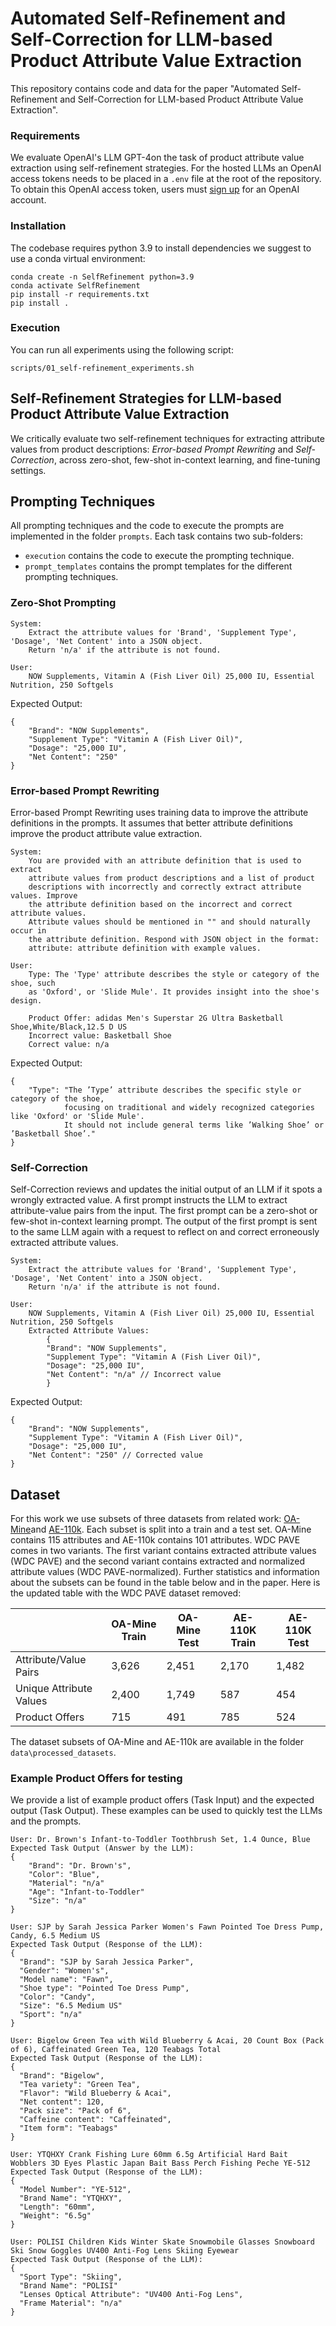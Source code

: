 # Automated Self-Refinement and Self-Correction for LLM-based Product Attribute Value Extraction
This repository contains code and data for the paper "Automated Self-Refinement and Self-Correction for LLM-based Product Attribute Value Extraction".

### Requirements

We evaluate OpenAI's LLM GPT-4on the task of product attribute value extraction using self-refinement strategies.
For the hosted LLMs an OpenAI access tokens needs to be placed in a `.env` file at the root of the repository.
To obtain this OpenAI access token, users must [sign up](https://platform.openai.com/signup) for an OpenAI account.

### Installation

The codebase requires python 3.9 to install dependencies we suggest to use a conda virtual environment:

```
conda create -n SelfRefinement python=3.9
conda activate SelfRefinement
pip install -r requirements.txt
pip install .
```

### Execution
You can run all experiments using the following script:

```
scripts/01_self-refinement_experiments.sh
```

## Self-Refinement Strategies for LLM-based Product Attribute Value Extraction

We critically evaluate two self-refinement techniques for extracting attribute values from product descriptions: 
_Error-based Prompt Rewriting_ and _Self-Correction_, across zero-shot, few-shot in-context learning,
and fine-tuning settings.

## Prompting Techniques
All prompting techniques and the code to execute the prompts are implemented in the folder `prompts`.
Each task contains two sub-folders:
- `execution` contains the code to execute the prompting technique.
- `prompt_templates` contains the prompt templates for the different prompting techniques.

### Zero-Shot Prompting
``` 
System: 
    Extract the attribute values for 'Brand', 'Supplement Type', 'Dosage', 'Net Content' into a JSON object. 
    Return 'n/a' if the attribute is not found.

User: 
    NOW Supplements, Vitamin A (Fish Liver Oil) 25,000 IU, Essential Nutrition, 250 Softgels
```
Expected Output:
```
{
    "Brand": "NOW Supplements",
    "Supplement Type": "Vitamin A (Fish Liver Oil)",
    "Dosage": "25,000 IU",
    "Net Content": "250"
}
```

### Error-based Prompt Rewriting
Error-based Prompt Rewriting uses training data to improve the attribute definitions in the prompts. 
It assumes that better attribute definitions improve the product attribute value extraction.
```
System:
    You are provided with an attribute definition that is used to extract 
    attribute values from product descriptions and a list of product
    descriptions with incorrectly and correctly extract attribute values. Improve
    the attribute definition based on the incorrect and correct attribute values.
    Attribute values should be mentioned in "" and should naturally occur in
    the attribute definition. Respond with JSON object in the format:
    attribute: attribute definition with example values.

User:
    Type: The 'Type' attribute describes the style or category of the shoe, such 
    as 'Oxford', or 'Slide Mule'. It provides insight into the shoe's design.
    
    Product Offer: adidas Men's Superstar 2G Ultra Basketball Shoe,White/Black,12.5 D US
    Incorrect value: Basketball Shoe
    Correct value: n/a
```

Expected Output:
```
{
    "Type": "The ’Type’ attribute describes the specific style or category of the shoe, 
            focusing on traditional and widely recognized categories like 'Oxford' or 'Slide Mule'. 
            It should not include general terms like ’Walking Shoe’ or ’Basketball Shoe’."
}
```


### Self-Correction
Self-Correction reviews and updates the initial output of an LLM if it spots a wrongly extracted value.
A first prompt instructs the LLM to extract attribute-value pairs from the input. 
The first prompt can be a zero-shot or few-shot in-context learning prompt.
The output of the first prompt is sent to the same LLM again with a request to reflect on and correct erroneously extracted attribute values. 

``` 
System: 
    Extract the attribute values for 'Brand', 'Supplement Type', 'Dosage', 'Net Content' into a JSON object. 
    Return 'n/a' if the attribute is not found.

User: 
    NOW Supplements, Vitamin A (Fish Liver Oil) 25,000 IU, Essential Nutrition, 250 Softgels
    Extracted Attribute Values: 
        {
        "Brand": "NOW Supplements",
        "Supplement Type": "Vitamin A (Fish Liver Oil)",
        "Dosage": "25,000 IU",
        "Net Content": "n/a" // Incorrect value
        }
```
Expected Output:
```
{
    "Brand": "NOW Supplements",
    "Supplement Type": "Vitamin A (Fish Liver Oil)",
    "Dosage": "25,000 IU",
    "Net Content": "250" // Corrected value
}
```


## Dataset

For this work we use subsets of three datasets from related work: [OA-Mine](https://github.com/xinyangz/OAMine/)and  [AE-110k](https://github.com/cubenlp/ACL19_Scaling_Up_Open_Tagging/).
Each subset is split into a train and a test set.
OA-Mine contains 115 attributes and AE-110k contains 101 attributes.
WDC PAVE comes in two variants. The first variant contains extracted attribute values (WDC PAVE) and the second variant contains extracted and normalized attribute values (WDC PAVE-normalized).
Further statistics and information about the subsets can be found in the table below and in the paper.
Here is the updated table with the WDC PAVE dataset removed:

|                     | OA-Mine Train | OA-Mine Test       | AE-110K Train | AE-110K Test       |
|---------------------|---------------|--------------------|---------------|--------------------|
| Attribute/Value Pairs| 3,626         | 2,451              | 2,170         | 1,482              |
| Unique Attribute Values | 2,400         | 1,749              | 587           | 454                |
| Product Offers      | 715           | 491                | 785           | 524                |

The dataset subsets of OA-Mine and AE-110k are available in the folder `data\processed_datasets`.

### Example Product Offers for testing

We provide a list of example product offers (Task Input) and the expected output (Task Output).
These examples can be used to quickly test the LLMs and the prompts.

``` 
User: Dr. Brown's Infant-to-Toddler Toothbrush Set, 1.4 Ounce, Blue
Expected Task Output (Answer by the LLM): 
{
    "Brand": "Dr. Brown's",
    "Color": "Blue",
    "Material": "n/a"
    "Age": "Infant-to-Toddler"
    "Size": "n/a"
}

``` 

``` 
User: SJP by Sarah Jessica Parker Women's Fawn Pointed Toe Dress Pump, Candy, 6.5 Medium US
Expected Task Output (Response of the LLM): 
{
  "Brand": "SJP by Sarah Jessica Parker",
  "Gender": "Women's",
  "Model name": "Fawn",
  "Shoe type": "Pointed Toe Dress Pump",
  "Color": "Candy",
  "Size": "6.5 Medium US"
  "Sport": "n/a"
}

```

``` 
User: Bigelow Green Tea with Wild Blueberry & Acai, 20 Count Box (Pack of 6), Caffeinated Green Tea, 120 Teabags Total
Expected Task Output (Response of the LLM): 
{
  "Brand": "Bigelow",
  "Tea variety": "Green Tea",
  "Flavor": "Wild Blueberry & Acai",
  "Net content": 120,
  "Pack size": "Pack of 6",
  "Caffeine content": "Caffeinated",
  "Item form": "Teabags"
}

```

``` 
User: YTQHXY Crank Fishing Lure 60mm 6.5g Artificial Hard Bait Wobblers 3D Eyes Plastic Japan Bait Bass Perch Fishing Peche YE-512
Expected Task Output (Response of the LLM): 
{
  "Model Number": "YE-512",
  "Brand Name": "YTQHXY",
  "Length": "60mm",
  "Weight": "6.5g"
}

``` 

``` 
User: POLISI Children Kids Winter Skate Snowmobile Glasses Snowboard Ski Snow Goggles UV400 Anti-Fog Lens Skiing Eyewear
Expected Task Output (Response of the LLM): 
{
  "Sport Type": "Skiing",
  "Brand Name": "POLISI"
  "Lenses Optical Attribute": "UV400 Anti-Fog Lens",
  "Frame Material": "n/a"
}

``` 
